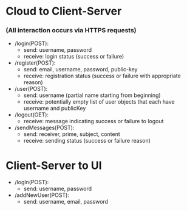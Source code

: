 # Cloud to Client-Server
### (All interaction occurs via HTTPS requests)
- /login(POST):
  - send: username, password
  - receive: login status (success or failure)
- /register(POST):
  - send: email, username, password, public-key
  - receive: registration status (success or failure with appropriate reason)
- /user(POST):
  - send: username (partial name starting from beginning)
  - receive: potentially empty list of user objects that each have username and publicKey
- /logout(GET):
  - receive: message indicating success or failure to logout
- /sendMessages(POST):
  - send: receiver, prime, subject, content
  - receive: sending status (success or failure reason)

# Client-Server to UI
- /logIn(POST):
  - send: username, password
- /addNewUser(POST):
  - send: username, email, password
